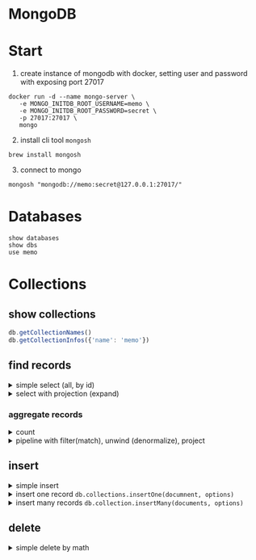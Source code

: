 # MongoDB

# Start

1. create instance of mongodb with docker, setting user and password with exposing port 27017
```shell
docker run -d --name mongo-server \
   -e MONGO_INITDB_ROOT_USERNAME=memo \
   -e MONGO_INITDB_ROOT_PASSWORD=secret \
   -p 27017:27017 \
   mongo
```

2. install cli tool `mongosh`
```shell
brew install mongosh
```

3. connect to mongo
```shell
mongosh "mongodb://memo:secret@127.0.0.1:27017/"
```


# Databases
```shell
show databases
show dbs
use memo
```

# Collections
## show collections
```js
db.getCollectionNames()
db.getCollectionInfos({'name': 'memo'})
```

## find records
<details>
	<summary>simple select (all, by id)</summary>
	
```js
db.getCollection('memo').find({});
db.getCollection('memo').find({'_id': 'fdbf3b6008b064101a6bb0edcf58e67a'});
```
</details>

<details>
	<summary>select with projection (expand)</summary>

```js
db.getCollection('memo').find(
{
  '_id': {
    $in: [
	'fdbf3b6008b064101a6bb0edcf58e67a',
	'66e225a7ada99fe8fd9d15f938a94ce3'
	]
  },
  'data.goods.type': 'fmcg',
  'data.goods.goodId': '6dd6d7a8c1e282f486fe7877486c7f82'
}, {'data.goods.goodId': 1, 'data.goods.price': 1});
```
</details>


### aggregate records
<details>
	<summary>count</summary>
	
```js
db.getCollection('memo').find({'_id': 12345678}).itcount()
```
</details>

<details>
	<summary>pipeline with filter(match), unwind (denormalize), project</summary>

```js
db.getCollection('memo').aggregate([

{$match: {'_id': {
	$in: [
		'fdbf3b6008b064101a6bb0edcf58e67a',
		'2c5be738c6102ba9a33b4d4729e24eff'
		]
	}
}},

{$unwind: {
  path: '$data.goods'
}},

{$match: {
  'data.goods.available': false
}},

{$project: {
  '_id': 1,
  'data.goods.goodId': 1,
  'data.goods.name': 1,
  'data.goods.price': 1,
}}

]);
```
</details>

## insert
<details>
	<summary>simple insert</summary>
```js
db.getCollection('memo').insert({'_id': 12345678})
db['memo'].insert({'_id': 12345678})
db.memo.insert({'_id': 12345678})
```
</details>

<details>
  <summary>insert one record <code>db.collections.insertOne(documnent, options)</code></summary>

```js
db.getCollection('memo').insertOne({
  '_id': 'fdbf3b6008b064101a6bb0edcf58e67a',
  'data': {
    'goods': [
      {
        'goodId': '6dd6d7a8c1e282f486fe7877486c7f82',
        'type': 'fmcg',
        'name': 'milk',
        'price': 10,
        'available': true
      },
      {
        'goodId': 'd1c8034bdf0733018fceb39ca251e1f5',
        'type': 'fmcg',
        'name': 'potato',
        'price': 15,
        'available': false
      },
      {
        'goodId': 'd1c8034bdf0733018fceb39ca251e1f5',
        'type': 'fmcg',
        'name': 'soy milk',
        'price': 9,
        'available': false
      }
    ]
  }
});
```
</details>

<details>
	<summary>insert many records <code>db.collection.insertMany(documents, options)</code></summary>
  
```js
db.getCollection('memo').insertMany([
{
  '_id': '2c5be738c6102ba9a33b4d4729e24eff',
  'data': {
    'goods': [
      {
        'goodId': '6dd6d7a8c1e282f486fe7877486c7f82',
        'type': 'fmcg',
        'name': 'milk',
        'price': 10,
        'available': true
      },
      {
        'goodId': 'd1c8034bdf0733018fceb39ca251e1f5',
        'type': 'fmcg',
        'name': 'potato',
        'price': 15,
        'available': false
      },
      {
        'goodId': 'd1c8034bdf0733018fceb39ca251e1f5',
        'type': 'fmcg',
        'name': 'soy milk',
        'price': 9,
        'available': false
      }
    ]
  }
},
{
  '_id': '66e225a7ada99fe8fd9d15f938a94ce3',
  'data': {
    'goods': [
      {
        'goodId': '6dd6d7a8c1e282f486fe7877486c7f82',
        'type': 'fmcg',
        'name': 'milk',
        'price': 10,
        'available': true
      },
      {
        'goodId': 'd1c8034bdf0733018fceb39ca251e1f5',
        'type': 'fmcg',
        'name': 'potato',
        'price': 15,
        'available': false
      },
      {
        'goodId': 'd1c8034bdf0733018fceb39ca251e1f5',
        'type': 'fmcg',
        'name': 'soy milk',
        'price': 9,
        'available': false
      }
    ]
  }
}
]);
```
</details>


## delete

<details>
	<summary>simple delete by math</summary>
	
```js
db.getCollection('memo').remove({'_id': 12345678})
```
</delete>

# other
get connection string
```
db.getMongo()
```

